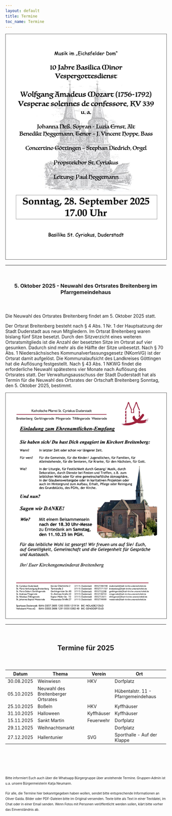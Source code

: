 ```yaml
---
layout: default
title: Termine
toc_name: Termine
---
```


<!-- aktuell wurden keine Termine an den Internetverantwortlichen gemeldet. -->

<a href="#" class="image featured"><img src="images/dom-music.jpg" alt="" style="border: 1px solid #555"/></a> 
<hr><br>


<article class="box post post-excerpt">
    <header class="major">
    <h3>5. Oktober 2025 - Neuwahl des Ortsrates Breitenberg im Pfarrgemeindehaus</h3>
    <p><font size="3"></font></p>
    <p></p>
    </header>

Die Neuwahl des Ortsrates Breitenberg findet am 5. Oktober 2025 statt.

Der Ortsrat Breitenberg besteht nach § 4 Abs. 1 Nr. 1 der Hauptsatzung der Stadt Duderstadt aus neun Mitgliedern. Im Ortsrat Breitenberg waren bislang fünf Sitze besetzt. Durch den Sitzverzicht eines weiteren Ortsratsmitglieds ist die Anzahl der besetzten Sitze im Ortsrat auf vier gesunken. Dadurch sind mehr als die Hälfte der Sitze unbesetzt. Nach § 70 Abs. 1 Niedersächsisches Kommunalverfassungsgesetz (NKomVG) ist der Ortsrat damit aufgelöst. Die Kommunalaufsicht des Landkreises Göttingen hat die Auflösung festgestellt. Nach § 43 Abs. 1 NKWG findet die erforderliche Neuwahl spätestens vier Monate nach Auflösung des Ortsrates statt. Der Verwaltungsausschuss der Stadt Duderstadt hat als Termin für die Neuwahl des Ortsrates der Ortschaft Breitenberg Sonntag, den 5. Oktober 2025, bestimmt.

</article>


<a href="#" class="image featured"><img src="images/Aushang-Ehrenamtlichen-Treffen-11.10.2025.jpg" alt="" style="border: 1px solid #555"/></a> 
<hr><br>

<!--

<a href="#" class="image featured"><img src="images/Aushang-Palmsamstag-2025.jpg" alt="" style="border: 1px solid #555"/></a> 
<hr><br>

<a href="#" class="image featured"><img src="images/osterfeuer.jpg" alt="" style="border: 1px solid #555"/></a> 
<hr><br>
-->

<article class="box post post-excerpt">
    <header class="major">
        <h2>Termine für 2025</h2>
    </header>
</article>

| Datum      | Thema                               | Verein     | Ort                                 |
| ---------- | ----------------------------------- | ---------- | ----------------------------------- |
| 30.08.2025 | Weinwiesn                           | HKV        | Dorfplatz                           |
| 05.10.2025 | Neuwahl des Breitenberger Ortsrates |            | Hübentalstr. 11 - Pfarrgemeindehaus |
| 25.10.2025 | Boßeln                              | HKV        | Kyffhäuser                          |
| 31.10.2025 | Halloween                           | Kyffhäuser | Kyffhäuser                          |
| 15.11.2025 | Sankt Martin                        | Feuerwehr  | Dorfplatz                           |
| 29.11.2025 | Weihnachtsmarkt                     |            | Dorfplatz                           |
| 27.12.2025 | Hallentunier                        | SVG        | Sporthalle - Auf der Klappe         |


<br><br><br><br>


<font size="1">
Bitte informiert Euch auch über die Whatsapp Bürgergruppe über anstehende Termine. Gruppen-Admin ist u.a. unsere Bürgermeisterin Katja Neumann.

Für alle, die Termine hier bekanntgegeben haben wollen, sendet bitte entsprechende Informationen an Oliver Gaida. Bilder oder PDF-Dateien bitte im Original versenden. Texte bitte als Text in einer Textdatei, im Chat oder in einer Email senden. Wenn Fotos mit Personen veröffentlicht werden sollen, klärt bitte vorher das Einverständnis ab.
</font>
